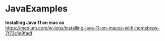 # JavaExamples

**Installing Java 11 on mac os**  
https://medium.com/w-logs/installing-java-11-on-macos-with-homebrew-7f73c1e9fadf
